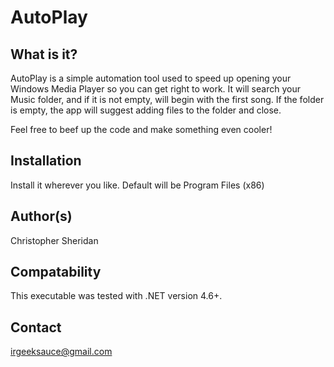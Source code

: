 # AutoPlay

What is it? 
-----------
AutoPlay is a simple automation tool used to
speed up opening your Windows Media Player so you 
can get right to work. It will search your Music 
folder, and if it is not empty, will begin with
the first song. If the folder is empty, the app
will suggest adding files to the folder and close.

Feel free to beef up the code and make something even cooler!

Installation
------------
Install it wherever you like. Default will be
Program Files (x86)

Author(s)
---------
Christopher Sheridan

Compatability
-------------
This executable was tested with 
.NET version 4.6+.

Contact
--------
irgeeksauce@gmail.com
